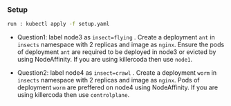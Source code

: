 ### Setup
```sh
run : kubectl apply -f setup.yaml
```

- Question1: label node3 as ```insect=flying``` . Create a deployment ``` ant ``` in ``` insects ``` namespace with 2 replicas and image as ```nginx```. Ensure the pods of deployment ``` ant ``` are required to be deployed  in node3 or evicted by using NodeAffinity. If you are using killercoda then use ```node1```.

- Question2: label node4 as ```insect=crawl``` . Create a deployment ``` worm ``` in ``` insects ``` namespace with 2 replicas and image as ```nginx```. Pods of deployment ``` worm ``` are preffered on node4 using NodeAffinity. If you are using killercoda then use ```controlplane```.
